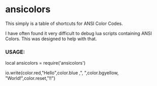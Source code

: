 # ansicolors
This simply is a table of shortcuts for ANSI Color Codes.

I have often found it very difficult to debug lua scripts containing ANSI Colors. This was designed to help with that.

### USAGE:
local ansicolors = require('ansicolors')

io.write(color.red,"Hello",color.blue ,", ",color.bgyellow, "World!",color.reset,"!!")
